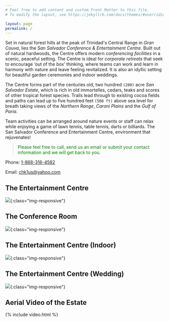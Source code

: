 ```yaml
---
# Feel free to add content and custom Front Matter to this file.
# To modify the layout, see https://jekyllrb.com/docs/themes/#overriding-theme-defaults

layout: page
permalink: /
---
```


Set in natural forest hills at the peak of Trinidad's Central Range in *Gran Couva*, lies the *San Salvador Conference & Entertainment Centre*. Built out of natural hardwoods, the Centre offers modern *conferencing facilities* in a scenic, peaceful setting. The Centre is ideal for *corporate retreats* that seek to encourage ‘out of the box’ thinking, where teams can work and learn in harmony with nature and leave feeling revitalized. It is also an idyllic setting for beautiful garden ceremonies and indoor weddings.

The Centre forms part of the centuries old, two hundred `(200)` acre *San Salvador Estate*, which is rich in old immortelles, cedars, teaks and scores of other tropical forest species. Trails lead through to existing cocoa fields and paths can lead up to five hundred feet `(500 ft)` above sea level for breath taking views of the *Northern Range*, *Caroni Plains* and the *Gulf of Paria*.

Team activities can be arranged around nature events or staff can relax while enjoying a game of lawn tennis, table tennis, darts or billiards. The San Salvador Conference and Entertainment Centre, environment that rejuvenates!

> <span style="color: green">Please feel free to call, send us an email or submit your contact information and we will get back to you.</span>

Phone: [1-868-316-4582](tel:1-868-316-4582)

Email: [chk1us@yahoo.com](mailto:chk1us@yahoo.com)

## The Entertainment Centre
![](https://lh3.googleusercontent.com/J-TeHnFoxmynDaORk_YtLB-2_QmDI4p8NzKdLz8_rvO5SxoRqnJIlVw7wA-YXToIjTituVMVkVgyMeay2-yL9UaOb-H0wv1SkWAI5otyem1SVVDhS8L7Bn8Se8Pe-D0AmoOq8lQqneuL8Uj-SaEfeHDOnC2-OYYmTgnHNr-em0pixNT29L-h_hs9am0yOoE3VOngqIxXFeYJImC8Zff9IqCcm9fb3naFn8-hS3Nodq_ei3DSpF5puAJPBJKksILriE0GDRWoc4KtIOozn32Tl_n-dTAZgEtL5hBuN3LSFBeH4DMdv9rEUASzel5w1blDCuViEhj9a1d-MMyoZSjw_yWLoDW0ju0g3lOtjk6rdRUI7jrOBWepZPU5WKUa1DadHcR-FnbZiHc85q--5vQhbik1sqfRv_ugFh5pz8UFrO8gPpB6qayk8Kb6E5b5UHNdNhieFfopKUGsIYxfo40kO8zl3sa8t6GdVLSrEHMRUNd5T4UvSite1fL24gC3orQrrQFcx4-4xuQAhjiBhMVjCVVPLX-GX_w9AVyEbxG2iThW9Pgl6yuL6T2aRYyeK4JJxOLPIuPgQgHl_jKZ-afI2PnKyHFOwoGFH9Gy36oU6Fk2c-M0hyxbV9eLNDoybd2_89PABdS9aOlqYrE4OhNt_ohSOaxARsXVeU4pIVMwGBaCWosEXHIPxmuY=w955-h716-no){:class="img-responsive"}

## The Conference Room
![](https://lh3.googleusercontent.com/aUyrp6iH-jkQy2-MA91qvbgz3OStuGshwAfHYvBreYjtk5PK24T7M7HdherBR1dRAOM4xt51mcGOqy1sEL0QChYmSeS8z7Rez84MAVkBnIhTy7jzHtoU0p8Ol5TVu8k29EdinwIVnL8ktaITy1VFeG9FZvm42S3-4cp71saXXeHBEsux8zCI97fB08CskiAi1ooFf9YU63SvSGH-c_nGbc6V-jb3vkaSW2M50_6yWXRC92fxQ9jL3iSJ05eM8zu5IozU7YNM5RI2GwygrMwfWkRwAtJW2mGDw7gPxBWQck8VL2VzDuvdkVTJU5B11bRRoHN-gMVGMTCA-B9ydiqU46fuGXqvcKZNr6yonmrMZ3_Cne9F1bLAf6bM3gWVDmWJoADyrYgDP8YgANZ--LXAzg3JD_ryBrfwFAvHSacbTMandb0uKTYsDixFsdD0dFSvGsuiH3r0y8NryM6oleoe4zD9iF7Uv9DKTziXWu7UqamlDY8kyDU1eLkUFIRTSJkEVCGYwaueoDcGvLb3qxySgf1YLQVA5YK57-AwIYuO0FAMkjSWoxA0NVWcR8fLoE1RPq3g8KR-KnzN2Z2lxt2PWScxrs6jxppaRksk29ZDEBbOWxAHn6ZfAiwGV-U1DXB85tEkXqB4KRCWPQ1iCExQH98fBrmFLDn5_7BKTVqGsKvNhbN7mtMNbXHs=w955-h716-no){:class="img-responsive"}

## The Entertainment Centre (Indoor)
![](https://lh3.googleusercontent.com/WiNm25GGV6IP0z99D8e6FGeceh03zJGQx5CxHMYLxNB7hpnukm_D4Per1bg12KFM7JOW1MvCEtlPKTGizIPchxQ1eRQO3sCeZKXuZolUG09IanbCo6YFbxu_YxeZTZqYc_ttmvFrb4ZQJlf72sEEohOJ2imtFCEgRR8n8u59r8Vz44EulqCWyUANXnkDg4TDrKcXcIC0vp4gxyq-95J3EQ04gczdvK4FlCjYOaPeiLGNkdl-FEHTEnBILI2uuZIX7udao-9CxxGge81kxw3jb3KsdJTvBnyEqUR21TvlxZrwABmDFbKee_XEI_O0vokuIxwUiVYlagvly0b_n5kfa6NWW8vMFOVR285M7XIflqD_F8FS-47gh1JtUrD4SENdHs6rhOlDycIUC-He1mhDiGECA0FNUC8H4VIV9dnYhoqlbqNuyiOjMq-2Vl4D2n0YkqS7jkU7T0CaSANjdr5pKp48H8INpEi1DFGZ5tr85vRV97okkOrHt8Xg5jHOPTuaaFDkQP_xrOFuCmrFCy2ATO3L-Z5CJ3qlP_tCC8gBl_miUhqPOTZhvTBGw7BHjJe_npqpaCmZNWDAK_Wohw9VeU42xK1wj-v4QJO_04ylBAtCBnn461TheOiizPj67eO5vSGDSwUcnQ48xBP67ef73kI4TRh8DllxbDadx0n9rZDqwJ3SxB32ExRa=w827-h716-no){:class="img-responsive"}

## The Entertainment Centre (Wedding)
![](https://lh3.googleusercontent.com/iV4inQh0Xg6tXZar9icKWr8i0_u28DKi9pOfXydEkhPit00N5xQsaA2YEtLR64LgJLa1-ze1ysMBIc4GaO38rOt9siB85Y9-ri40QDlTrLMBTFLBy1Iq7LQd476CgNmP26vXu-_V9DfKc7VUAu1AYySrmdZlfOFv9zm64E3BhMlQRuOftvWJUWwKwDjw-9TThPwWVP_BO1CwEMIjjs0UqlYGTTiXStCRYEHADwMPBEkyOJ2OiYG8HwH_fcsU7qrhvnB1l8UnxrAMJZNrKYFRU0gFJgipVFg43qzWOMSn8SjujT3Za2GB4-0v1i-0rAsTDM5rgG7-eCBhHjMbhXzvNzx142dOHV98jxmbelet2hW4YeFhIZNggrtRFMyim4soIfWMLj-GYGxZs4ZmqAkOzqnq7kFLevV9V2d0efkN-u9oorh3Fm3TnXBkG-AlkqKch4psQqdc2QwUexy3vo6D7FDosfwM-Y-F7mDnZSGNaxmVr2ZN3o8H09jldPBcGHqxo2oPudLgPKGHG-JP6-viOIluKfAvLTS3b6u0L7MiJ1EHAV3MiAzOaSxyTqEw8B2sTzUijm2AdaR-v3oYLVi12M9wVc6MZ66SS7N8JPJKR7bU3DElFxOtGz922MKeKcqG4b4wzo5pIYVfA-ArCWZWSyU27wtgyr74uSzlxv04tUfruJ8XwxwOlPXe=w1074-h716-no){:class="img-responsive"}

<!--![NAME](PATH){:class="img-responsive"}-->

## Aerial Video of the Estate

{% include video.html %}